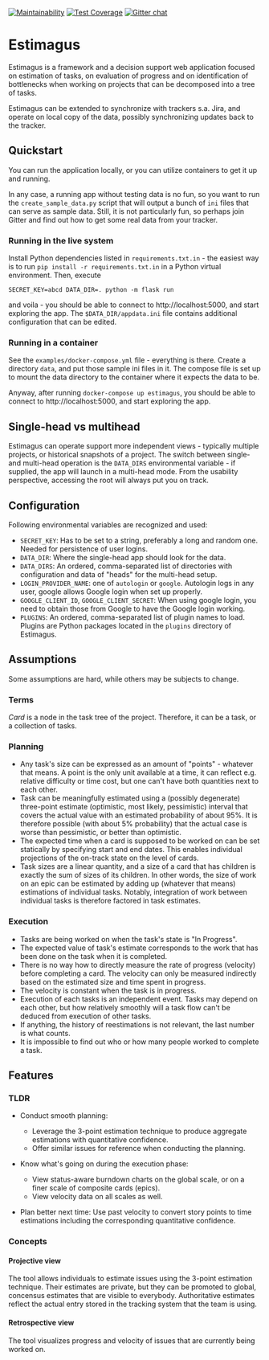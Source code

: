 [![Maintainability](https://api.codeclimate.com/v1/badges/dcb33e05b41d668a1b3e/maintainability)](https://codeclimate.com/github/matejak/estimagus/maintainability)
[![Test Coverage](https://api.codeclimate.com/v1/badges/dcb33e05b41d668a1b3e/test_coverage)](https://codeclimate.com/github/matejak/estimagus/test_coverage)
[![Gitter chat](https://badges.gitter.im/gitterHQ/gitter.png)](https://app.gitter.im/#/room/#estimagus:gitter.im)

# Estimagus

Estimagus is a framework and a decision support web application focused on estimation of tasks, on evaluation of progress and on identification of bottlenecks when working on projects that can be decomposed into a tree of tasks.

Estimagus can be extended to synchronize with trackers s.a. Jira, and operate on local copy of the data, possibly synchronizing updates back to the tracker.


## Quickstart

You can run the application locally, or you can utilize containers to get it up and running.

In any case, a running app without testing data is no fun, so you want to run the `create_sample_data.py` script that will output a bunch of `ini` files that can serve as sample data.
Still, it is not particularly fun, so perhaps join Gitter and find out how to get some real data from your tracker.


### Running in the live system

Install Python dependencies listed in `requirements.txt.in` - the easiest way is to run `pip install -r requirements.txt.in` in a Python virtual environment.
Then, execute

```
SECRET_KEY=abcd DATA_DIR=. python -m flask run
```

and voila - you should be able to connect to http://localhost:5000, and start exploring the app.
The `$DATA_DIR/appdata.ini` file contains additional configuration that can be edited.


### Running in a container

See the `examples/docker-compose.yml` file - everything is there.
Create a directory `data`, and put those sample ini files in it.
The compose file is set up to mount the data directory to the container where it expects the data to be.

Anyway, after running `docker-compose up estimagus`, you should be able to connect to http://localhost:5000, and start exploring the app.


## Single-head vs multihead

Estimagus can operate support more independent views - typically multiple projects, or historical snapshots of a project.
The switch between single- and multi-head operation is the `DATA_DIRS` environmental variable - if supplied, the app will launch in a multi-head mode.
From the usability perspective, accessing the root will always put you on track.


## Configuration

Following environmental variables are recognized and used:

- `SECRET_KEY`: Has to be set to a string, preferably a long and random one. Needed for persistence of user logins.
- `DATA_DIR`: Where the single-head app should look for the data.
- `DATA_DIRS`: An ordered, comma-separated list of directories with configuration and data of "heads" for the multi-head setup.
- `LOGIN_PROVIDER_NAME`: one of `autologin` or `google`. Autologin logs in any user, google allows Google login when set up properly.
- `GOOGLE_CLIENT_ID`, `GOOGLE_CLIENT_SECRET`: When using google login, you need to obtain those from Google to have the Google login working.
- `PLUGINS`: An ordered, comma-separated list of plugin names to load. Plugins are Python packages located in the `plugins` directory of Estimagus.


## Assumptions

Some assumptions are hard, while others may be subjects to change.

### Terms

*Card* is a node in the task tree of the project.
Therefore, it can be a task, or a collection of tasks.


### Planning

- Any task's size can be expressed as an amount of "points" - whatever that means.
  A point is the only unit available at a time, it can reflect e.g. relative difficulty or time cost, but one can't have both quantities next to each other.
- Task can be meaningfully estimated using a (possibly degenerate) three-point estimate (optimistic, most likely, pessimistic) interval that covers the actual value with an estimated probability of about 95%.
  It is therefore possible (with about 5% probability) that the actual case is worse than pessimistic, or better than optimistic.
- The expected time when a card is supposed to be worked on can be set statically by specifying start and end dates.
  This enables individual projections of the on-track state on the level of cards.
- Task sizes are a linear quantity, and a size of a card that has children is exactly the sum of sizes of its children.
  In other words, the size of work on an epic can be estimated by adding up (whatever that means) estimations of individual tasks.
  Notably, integration of work between individual tasks is therefore factored in task estimates.


### Execution

- Tasks are being worked on when the task's state is "In Progress".
- The expected value of task's estimate corresponds to the work that has been done on the task when it is completed.
- There is no way how to directly measure the rate of progress (velocity) before completing a card.
  The velocity can only be measured indirectly based on the estimated size and time spent in progress.
- The velocity is constant when the task is in progress.
- Execution of each tasks is an independent event.
  Tasks may depend on each other, but how relatively smoothly will a task flow can't be deduced from execution of other tasks.
- If anything, the history of reestimations is not relevant, the last number is what counts.
- It is impossible to find out who or how many people worked to complete a task.


## Features

### TLDR

- Conduct smooth planning:

  - Leverage the 3-point estimation technique to produce aggregate estimations with quantitative confidence.
  - Offer similar issues for reference when conducting the planning.

- Know what's going on during the execution phase:

  - View status-aware burndown charts on the global scale, or on a finer scale of composite cards (epics).
  - View velocity data on all scales as well.

- Plan better next time: Use past velocity to convert story points to time estimations including the corresponding quantitative confidence.


### Concepts

#### Projective view

The tool allows individuals to estimate issues using the 3-point estimation technique.
Their estimates are private, but they can be promoted to global, concensus estimates that are visible to everybody.
Authoritative estimates reflect the actual entry stored in the tracking system that the team is using.


#### Retrospective view

The tool visualizes progress and velocity of issues that are currently being worked on.
